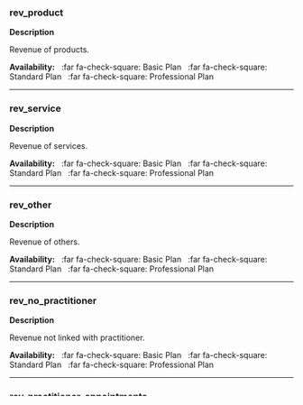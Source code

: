 ### rev_product

**Description**

Revenue of products.

**Availability:** 
&nbsp;&nbsp;:far fa-check-square: Basic Plan
&nbsp;&nbsp;:far fa-check-square: Standard Plan
&nbsp;&nbsp;:far fa-check-square: Professional Plan  

--------------------------------------------------------------------------------

### rev_service

**Description**

Revenue of services.

**Availability:** 
&nbsp;&nbsp;:far fa-check-square: Basic Plan
&nbsp;&nbsp;:far fa-check-square: Standard Plan
&nbsp;&nbsp;:far fa-check-square: Professional Plan  

--------------------------------------------------------------------------------

### rev_other

**Description**

Revenue of others.

**Availability:** 
&nbsp;&nbsp;:far fa-check-square: Basic Plan
&nbsp;&nbsp;:far fa-check-square: Standard Plan
&nbsp;&nbsp;:far fa-check-square: Professional Plan  

--------------------------------------------------------------------------------

### rev_no_practitioner

**Description**

Revenue not linked with practitioner.

**Availability:** 
&nbsp;&nbsp;:far fa-check-square: Basic Plan
&nbsp;&nbsp;:far fa-check-square: Standard Plan
&nbsp;&nbsp;:far fa-check-square: Professional Plan  

--------------------------------------------------------------------------------

### rev_practitioner_appointments

**Description**

Revenue from appointments.

**Availability:** 
&nbsp;&nbsp;:far fa-check-square: Basic Plan
&nbsp;&nbsp;:far fa-check-square: Standard Plan
&nbsp;&nbsp;:far fa-check-square: Professional Plan  

--------------------------------------------------------------------------------

### rev_practitioner_other

**Description**

Other revenue by practitioner.

**Availability:** 
&nbsp;&nbsp;:far fa-check-square: Basic Plan
&nbsp;&nbsp;:far fa-check-square: Standard Plan
&nbsp;&nbsp;:far fa-check-square: Professional Plan

--------------------------------------------------------------------------------

### total_rev

**Description**

Total revenue.

**Availability:** 
&nbsp;&nbsp;:far fa-check-square: Basic Plan
&nbsp;&nbsp;:far fa-check-square: Standard Plan
&nbsp;&nbsp;:far fa-check-square: Professional Plan

--------------------------------------------------------------------------------

### total_appointments

**Description**

Total appointments.

**Availability:** 
&nbsp;&nbsp;:far fa-check-square: Basic Plan
&nbsp;&nbsp;:far fa-check-square: Standard Plan
&nbsp;&nbsp;:far fa-check-square: Professional Plan

--------------------------------------------------------------------------------

### total_service_hours

**Description**

Total service hours.

**Availability:** 
&nbsp;&nbsp;:far fa-check-square: Basic Plan
&nbsp;&nbsp;:far fa-check-square: Standard Plan
&nbsp;&nbsp;:far fa-check-square: Professional Plan